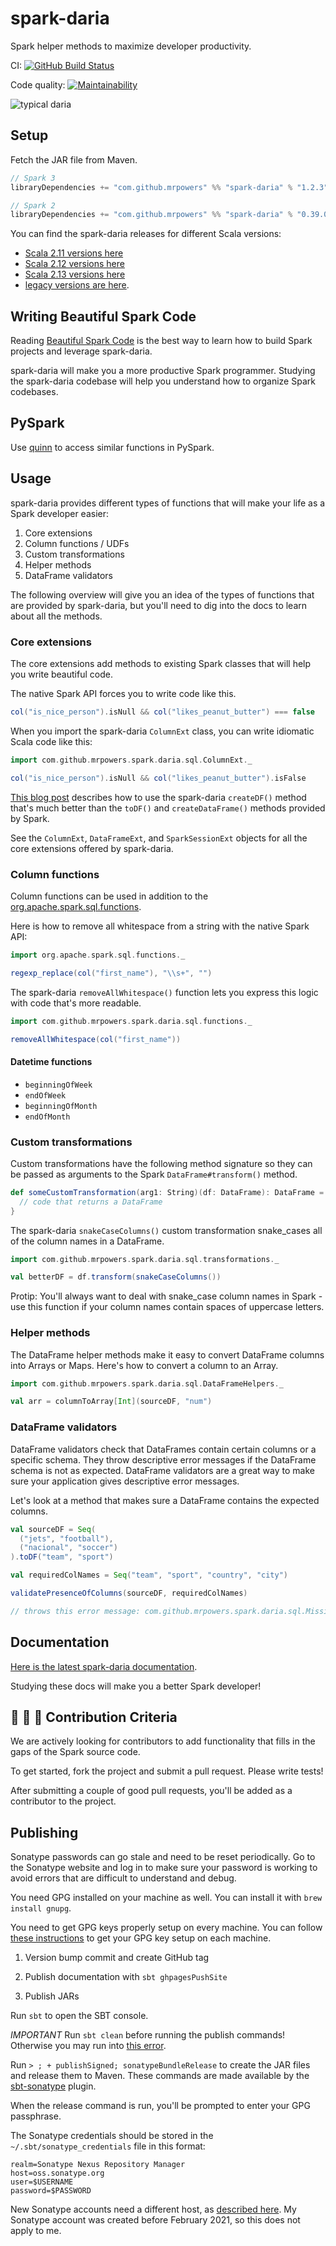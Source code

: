 # spark-daria

Spark helper methods to maximize developer productivity.

CI: [![GitHub Build Status](https://github.com/MrPowers/spark-daria/actions/workflows/ci.yml/badge.svg)](https://github.com/MrPowers/spark-daria/actions/workflows/ci.yml)

Code quality: [![Maintainability](https://api.codeclimate.com/v1/badges/513fcd36d6be35191737/maintainability)](https://codeclimate.com/github/MrPowers/spark-daria/maintainability)

![typical daria](https://github.com/MrPowers/spark-daria/blob/main/daria.png)

## Setup

Fetch the JAR file from Maven.

```scala
// Spark 3
libraryDependencies += "com.github.mrpowers" %% "spark-daria" % "1.2.3"

// Spark 2
libraryDependencies += "com.github.mrpowers" %% "spark-daria" % "0.39.0"
```

You can find the spark-daria releases for different Scala versions:

* [Scala 2.11 versions here](https://repo1.maven.org/maven2/com/github/mrpowers/spark-daria_2.11/)
* [Scala 2.12 versions here](https://repo1.maven.org/maven2/com/github/mrpowers/spark-daria_2.12/)
* [Scala 2.13 versions here](https://repo1.maven.org/maven2/com/github/mrpowers/spark-daria_2.13/)
* [legacy versions are here](https://mvnrepository.com/artifact/mrpowers/spark-daria?repo=spark-packages).

## Writing Beautiful Spark Code

Reading [Beautiful Spark Code](https://leanpub.com/beautiful-spark/) is the best way to learn how to build Spark projects and leverage spark-daria.

spark-daria will make you a more productive Spark programmer.  Studying the spark-daria codebase will help you understand how to organize Spark codebases.

## PySpark

Use [quinn](https://github.com/MrPowers/quinn) to access similar functions in PySpark.

## Usage

spark-daria provides different types of functions that will make your life as a Spark developer easier:

1. Core extensions
2. Column functions / UDFs
3. Custom transformations
4. Helper methods
5. DataFrame validators

The following overview will give you an idea of the types of functions that are provided by spark-daria, but you'll need to dig into the docs to learn about all the methods.

### Core extensions

The core extensions add methods to existing Spark classes that will help you write beautiful code.

The native Spark API forces you to write code like this.

```scala
col("is_nice_person").isNull && col("likes_peanut_butter") === false
```

When you import the spark-daria `ColumnExt` class, you can write idiomatic Scala code like this:

```scala
import com.github.mrpowers.spark.daria.sql.ColumnExt._

col("is_nice_person").isNull && col("likes_peanut_butter").isFalse
```

[This blog post](https://medium.com/@mrpowers/manually-creating-spark-dataframes-b14dae906393) describes how to use the spark-daria `createDF()` method that's much better than the `toDF()` and `createDataFrame()` methods provided by Spark.

See the `ColumnExt`, `DataFrameExt`, and `SparkSessionExt` objects for all the core extensions offered by spark-daria.

### Column functions

Column functions can be used in addition to the [org.apache.spark.sql.functions](http://spark.apache.org/docs/latest/api/scala/index.html#org.apache.spark.sql.functions$).

Here is how to remove all whitespace from a string with the native Spark API:

```scala
import org.apache.spark.sql.functions._

regexp_replace(col("first_name"), "\\s+", "")
```

The spark-daria `removeAllWhitespace()` function lets you express this logic with code that's more readable.

```scala
import com.github.mrpowers.spark.daria.sql.functions._

removeAllWhitespace(col("first_name"))
```

#### Datetime functions

* `beginningOfWeek`
* `endOfWeek`
* `beginningOfMonth`
* `endOfMonth`

### Custom transformations

Custom transformations have the following method signature so they can be passed as arguments to the Spark `DataFrame#transform()` method.

```scala
def someCustomTransformation(arg1: String)(df: DataFrame): DataFrame = {
  // code that returns a DataFrame
}
```

The spark-daria `snakeCaseColumns()` custom transformation snake_cases all of the column names in a DataFrame.

```scala
import com.github.mrpowers.spark.daria.sql.transformations._

val betterDF = df.transform(snakeCaseColumns())
```

Protip: You'll always want to deal with snake_case column names in Spark - use this function if your column names contain spaces of uppercase letters.

### Helper methods

The DataFrame helper methods make it easy to convert DataFrame columns into Arrays or Maps.  Here's how to convert a column to an Array.

```scala
import com.github.mrpowers.spark.daria.sql.DataFrameHelpers._

val arr = columnToArray[Int](sourceDF, "num")
```

### DataFrame validators

DataFrame validators check that DataFrames contain certain columns or a specific schema.  They throw descriptive error messages if the DataFrame schema is not as expected.  DataFrame validators are a great way to make sure your application gives descriptive error messages.

Let's look at a method that makes sure a DataFrame contains the expected columns.

```scala
val sourceDF = Seq(
  ("jets", "football"),
  ("nacional", "soccer")
).toDF("team", "sport")

val requiredColNames = Seq("team", "sport", "country", "city")

validatePresenceOfColumns(sourceDF, requiredColNames)

// throws this error message: com.github.mrpowers.spark.daria.sql.MissingDataFrameColumnsException: The [country, city] columns are not included in the DataFrame with the following columns [team, sport]
```

## Documentation

[Here is the latest spark-daria documentation](https://mrpowers.github.io/spark-daria/latest/api/).

Studying these docs will make you a better Spark developer!

## :two_women_holding_hands: :two_men_holding_hands: :couple: Contribution Criteria

We are actively looking for contributors to add functionality that fills in the gaps of the Spark source code.

To get started, fork the project and submit a pull request.  Please write tests!

After submitting a couple of good pull requests, you'll be added as a contributor to the project.

## Publishing

Sonatype passwords can go stale and need to be reset periodically.  Go to the Sonatype website and log in to make sure your password is working to avoid errors that are difficult to understand and debug.

You need GPG installed on your machine as well.  You can install it with `brew install gnupg`.

You need to get GPG keys properly setup on every machine.  You can follow [these instructions](https://github.com/sbt/sbt-ci-release#gpg) to get your GPG key setup on each machine.

1. Version bump commit and create GitHub tag

2. Publish documentation with `sbt ghpagesPushSite`

3. Publish JARs

Run `sbt` to open the SBT console.

*IMPORTANT* Run `sbt clean` before running the publish commands!  Otherwise you may run into [this error](https://github.com/xerial/sbt-sonatype/issues/282).

Run `> ; + publishSigned; sonatypeBundleRelease` to create the JAR files and release them to Maven.  These commands are made available by the [sbt-sonatype](https://github.com/xerial/sbt-sonatype) plugin.

When the release command is run, you'll be prompted to enter your GPG passphrase.

The Sonatype credentials should be stored in the `~/.sbt/sonatype_credentials` file in this format:

```
realm=Sonatype Nexus Repository Manager
host=oss.sonatype.org
user=$USERNAME
password=$PASSWORD
```

New Sonatype accounts need a different host, as [described here](https://github.com/xerial/sbt-sonatype/issues/224#issuecomment-812601799).  My Sonatype account was created before February 2021, so this does not apply to me.
